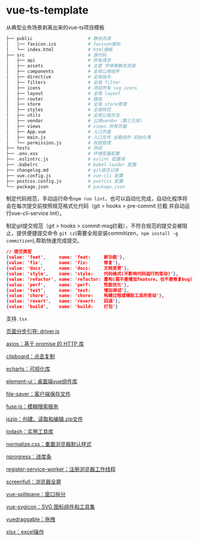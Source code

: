 # vue-ts-template

从典型业务场景剥离出来的vue-ts项目模板

```bash
├── public                     # 静态资源
│   │── favicon.ico            # favicon图标
│   └── index.html             # html模板
├── src                        # 源代码
│   ├── api                    # 所有请求
│   ├── assets                 # 主题 字体等静态资源
│   ├── components             # 全局公用组件
│   ├── directive              # 全局指令
│   ├── filters                # 全局 filter
│   ├── icons                  # 项目所有 svg icons
│   ├── layout                 # 全局 layout
│   ├── router                 # 路由
│   ├── store                  # 全局 store管理
│   ├── styles                 # 全局样式
│   ├── utils                  # 全局公用方法
│   ├── vendor                 # 公用vendor（第三方库）
│   ├── views                  # views 所有页面
│   ├── App.vue                # 入口页面
│   ├── main.js                # 入口文件 加载组件 初始化等
│   └── permission.js          # 权限管理
├── tests                      # 测试
├── .env.xxx                   # 环境变量配置
├── .eslintrc.js               # eslint 配置项
├── .babelrc                   # babel-loader 配置
├── changelog.md               # git提交记录
├── vue.config.js              # vue-cli 配置
├── postcss.config.js          # postcss 配置
└── package.json               # package.json
```

制定代码规范，手动运行命令`npm run lint`、也可以自动化完成，自动化程序将会在每次提交前按照规范格式化代码（git > hooks > pre-commit 拦截 并自动运行vue-cli-service lint）。

制定git提交规范（git > hooks > commit-msg拦截），不符合规范的提交会被阻止，提供便捷提交命令 `git cz`(需要全局安装commitizen，`npm install -g commitizen`),帮助快速完成提交。

``` json
// 提交类型
{value: 'feat',     name: 'feat:     新功能'},
{value: 'fix',      name: 'fix:      修复'},
{value: 'docs',     name: 'docs:     文档变更'},
{value: 'style',    name: 'style:    代码格式(不影响代码运行的变动)'},
{value: 'refactor', name: 'refactor: 重构(既不是增加feature，也不是修复bug)'},
{value: 'perf',     name: 'perf:     性能优化'},
{value: 'test',     name: 'test:     增加测试'},
{value: 'chore',    name: 'chore:    构建过程或辅助工具的变动'},
{value: 'revert',   name: 'revert:   回退'},
{value: 'build',    name: 'build:    打包'}
```



支持`.tsx`

[页面分步引导: driver.js](https://github.com/kamranahmedse/driver.js?files=1)

[axios：基于 promise 的 HTTP 库](https://github.com/axios/axios)

[clipboard：点击复制](https://clipboardjs.com/)

[echarts：可视化库](https://echarts.apache.org/zh/index.html)

[element-ui：桌面端vue组件库](https://element.eleme.io/#/zh-CN/component/installation)

[file-saver：客户端保存文件](https://github.com/eligrey/FileSaver.js/)

[fuse.js：模糊搜索服务](https://fusejs.io/)

[jszip：创建、读取和编辑.zip文件](https://stuk.github.io/jszip/)

[lodash：实用工具库](https://www.lodashjs.com/)

[normalize.css：重置浏览器默认样式](http://necolas.github.io/normalize.css/)

[nprogress：进度条](https://ricostacruz.com/nprogress/)

[register-service-worker：注册浏览器工作线程](https://github.com/yyx990803/register-service-worker#readme)

[screenfull：浏览器全屏](https://github.com/sindresorhus/screenfull.js/)

[vue-splitpane：窗口拆分](https://github.com/PanJiaChen/vue-split-pane)

[vue-svgicon：SVG 图标组件和工具集](https://mmf-fe.github.io/svgicon/guide/#%E4%BB%8B%E7%BB%8D)

[vuedraggable：拖拽](https://github.com/SortableJS/Vue.Draggable)

[xlsx：excel操作](https://github.com/SheetJS/sheetjs)